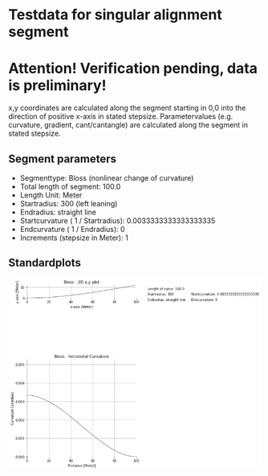 # Testdata for singular alignment segment
# Attention! Verification pending, data is preliminary!
x,y coordinates are calculated along the segment starting in 0,0 into the direction of positive x-axis in stated stepsize.
Parametervalues (e.g. curvature, gradient, cant/cantangle) are calculated along the segment in stated stepsize.
## Segment parameters
* Segmenttype: Bloss (nonlinear change of curvature)
* Total length of segment: 100.0
* Length Unit: Meter
* Startradius: 300 (left leaning)
* Endradius: straight line
* Startcurvature ( 1 / Startradius): 0.0033333333333333335
* Endcurvature ( 1 / Endradius): 0
* Increments (stepsize in Meter): 1
## Standardplots
<img src="./TS3_Bloss_100.0_300_inf_1_Meter.png">
